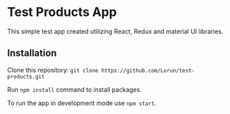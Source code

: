 # Test Products App #

This simple test app created utilizing React, Redux and material UI libraries.

## Installation ##
Clone this repository:
```git clone https://github.com/Lorun/test-products.git```

Run ```npm install``` command to install packages.

To run the app in development mode use ```npm start```.